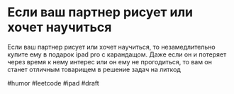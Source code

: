 # Если ваш партнер рисует или хочет научиться

Если ваш партнер рисует или хочет научиться, то незамедлительно купите ему в подарок ipad pro с карандащом. Даже если он и потеряет через время к нему интерес или он ему не прогодиться, то вам он станет отличным товарищем в решение задач на литкод

#humor #leetcode #ipad
#draft